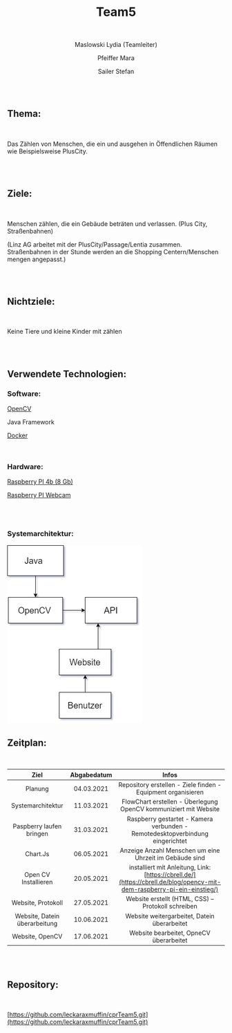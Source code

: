 <h1 align="center" > Team5 </h1>

<br>

<p align="center" > Maslowski Lydia (Teamleiter) </p> 

<p align="center" > Pfeiffer Mara </p>

<p align="center" > Sailer Stefan </p>

<br>

<br>

## Thema:

<br>

Das Zählen von Menschen, die ein und ausgehen in Öffendlichen Räumen wie Beispielsweise PlusCity.

<br>

<br>

## Ziele:

<br>

Menschen zählen, die ein Gebäude beträten und verlassen. (Plus City, Straßenbahnen)

(Linz AG arbeitet mit der PlusCity/Passage/Lentia zusammen. Straßenbahnen in der Stunde werden an die Shopping Centern/Menschen mengen angepasst.)

<br>

<br>

## Nichtziele:

<br>

Keine Tiere und kleine Kinder mit zählen

<br>

<br>

## Verwendete Technologien:

### Software:

[OpenCV](https://opencv.org/)

Java Framework

[Docker](www.docker.com)

<br>

### Hardware:

[Raspberry PI 4b (8 Gb)](https://www.amazon.de/Raspberry-Pi-Ersatzteil-Single-Board-102110421/dp/B0899VXM8F/ref=psdc_1626220031_t2_B07TC2BK1X)

[Raspberry PI Webcam](https://at.rs-online.com/web/p/raspberry-pi-kameras/9132664/)

<br>

<br>

### Systemarchitektur:

<img src="./ProjectInfos/Flowchart.jpg" alt="Flowchart von der Systemarchitektur" />

<br>

## Zeitplan:

<br>

|            Ziel             |  Abgabedatum  |                                 Infos                                         |       
|        :-----------:        |:-------------:|                       :----------------------:                                |
|           Planung           |   04.03.2021  |        Repository erstellen - Ziele finden - Equipment organisieren           |
|      Systemarchitektur      |   11.03.2021  |      FlowChart erstellen - Überlegung OpenCV kommuniziert mit Website         |       
|   Paspberry laufen bringen  |   31.03.2021  | Raspberry gestartet - Kamera verbunden - Remotedesktopverbindung eingerichtet |
|          Chart.Js           |   06.05.2021  |         Anzeige Anzahl Menschen um eine Uhrzeit im Gebäude sind               |
|     Open CV Installieren    |   20.05.2021  | installiert mit Anleitung, Link: [https://cbrell.de/](https://cbrell.de/blog/opencv-mit-dem-raspberry-pi-ein-einstieg/) |
|     Website, Protokoll      |   27.05.2021  |           Website erstellt (HTML, CSS) – Protokoll schreiben                  |
|Website, Datein überarbeitung|   10.06.2021  |           Website weitergarbeitet, Datein überarbeitet                        |
|     Website, OpenCV         |   17.06.2021  |              Website bearbeitet, OpneCV überarbeitet                          |
<br>

<br>

## Repository:

<br>

[https://github.com/leckaraxmuffin/cprTeam5.git](https://github.com/leckaraxmuffin/cprTeam5.git)

<br>

<br>
